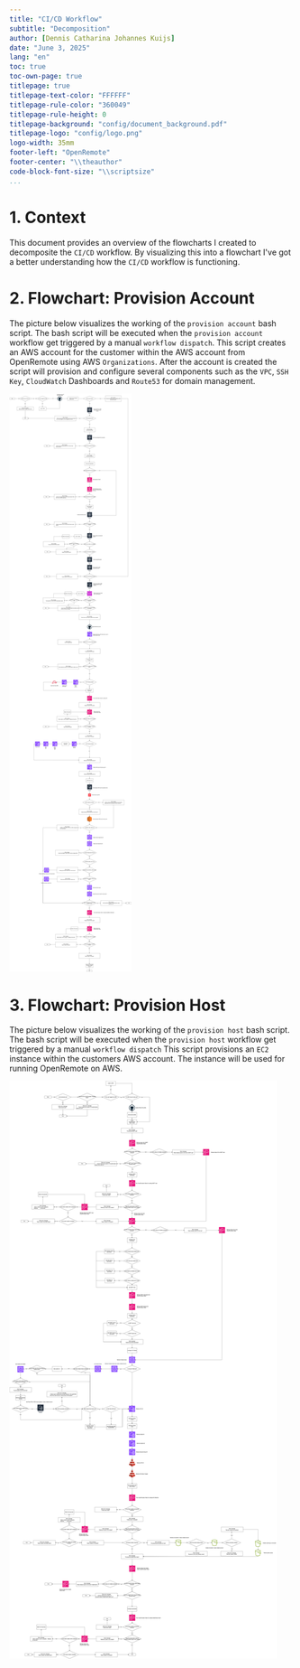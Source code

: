 ```yaml
---
title: "CI/CD Workflow"
subtitle: "Decomposition"
author: [Dennis Catharina Johannes Kuijs]
date: "June 3, 2025"
lang: "en"
toc: true
toc-own-page: true
titlepage: true
titlepage-text-color: "FFFFFF"
titlepage-rule-color: "360049"
titlepage-rule-height: 0
titlepage-background: "config/document_background.pdf"
titlepage-logo: "config/logo.png"
logo-width: 35mm
footer-left: "OpenRemote"
footer-center: "\\theauthor"
code-block-font-size: "\\scriptsize"
...
```


# 1. Context
This document provides an overview of the flowcharts I created to decomposite the `CI/CD` workflow. By visualizing this into a flowchart I've got a better understanding how the `CI/CD` workflow is functioning.

# 2. Flowchart: Provision Account

The picture below visualizes the working of the `provision account` bash script. The bash script will be executed when the `provision account` workflow get triggered by a manual `workflow dispatch`.
This script creates an AWS account for the customer within the AWS account from OpenRemote using AWS `Organizations`. After the account is created the script will provision and configure several components such as the `VPC`, `SSH Key`, `CloudWatch` Dashboards and `Route53` for domain management.

![Visualizes the working of the Provision Account CI/CD Workflow](../Media/provision_account_script.png)

# 3. Flowchart: Provision Host

The picture below visualizes the working of the `provision host` bash script. The bash script will be executed when the `provision host` workflow get triggered by a manual `workflow dispatch`
This script provisions an `EC2` instance within the customers AWS account. The instance will be used for running OpenRemote on AWS.

![Visualizes the working of the Provision Host CI/CD Workflow](../Media/provision_host_script.png)